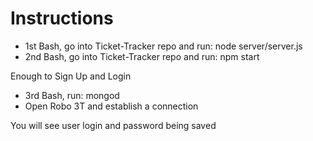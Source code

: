 # Instructions

* 1st Bash, go into Ticket-Tracker repo and run: node server/server.js
* 2nd Bash, go into Ticket-Tracker repo and run: npm start

Enough to Sign Up and Login


* 3rd Bash, run: mongod
* Open Robo 3T and establish a connection

You will see user login and password being saved